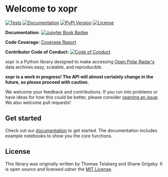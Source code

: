 # Welcome to xopr

[![Tests](https://github.com/thomasteisberg/xopr/actions/workflows/test.yml/badge.svg)](https://github.com/thomasteisberg/xopr/actions/workflows/test.yml)
[![Documentation](https://github.com/thomasteisberg/xopr/actions/workflows/docs.yml/badge.svg)](https://github.com/thomasteisberg/xopr/actions/workflows/docs.yml)
[![PyPI Version](https://img.shields.io/pypi/v/xopr.svg)](https://pypi.org/project/xopr/)
[![License](https://img.shields.io/github/license/thomasteisberg/xopr.svg)](LICENSE)

**Documentation:** [![Jupyter Book Badge](https://jupyterbook.org/badge.svg)](https://www.thomasteisberg.com/xopr/)

**Code Coverage:** [Coverage Report](https://thomasteisberg.github.io/xopr/coverage/)

**Contributor Code of Conduct:** [![Code of Conduct](https://img.shields.io/badge/Contributor%20Covenant-v2.0%20adopted-ff69b4.svg)](CODE_OF_CONDUCT.md)

xopr is a Python library designed to make accessing [Open Polar Radar's](https://ops.cresis.ku.edu/) data archives easy, scalable, and reproducible.

**xopr is a work in progress! The API will almost certainly change in the future, so please proceed with caution.**

We welcome your feedback and contributions. If you run into problems or have ideas for how this could be better, please consider [opening an issue](https://github.com/thomasteisberg/xopr/issues/new/choose). We also welcome pull requests!

## Get started

Check out our [documentation](https://www.thomasteisberg.com/xopr/) to get started. The documentation includes example notebooks to show you the core functions.

## License

This library was originally written by Thomas Teisberg and Shane Grigsby. It is open source and licensed udner the [MIT License](./LICENSE).
